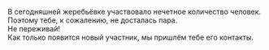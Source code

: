В сегодняшней жеребьёвке участвовало нечетное количество человек.  
Поэтому тебе, к сожалению, не досталась пара.  
Не переживай!  
Как только появится новый участник, мы пришлём тебе его контакты.